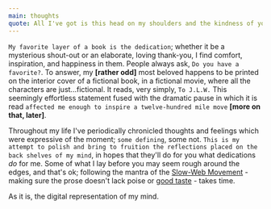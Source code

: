 ```yaml
---
main: thoughts
quote: All I've got is this head on my shoulders and the kindness of youth, let's see what I can make of it.
---
```


`My favorite layer of a book is the dedication`; whether it be a mysterious shout-out or an elaborate, loving thank-you, I find comfort, inspiration, and happiness in them.  People always ask, `Do you have a favorite?`. To answer, my **\[rather odd\]** most beloved happens to be printed on the interior cover of a fictional book, in a fictional movie, where all the characters are just...fictional. It reads, very simply, `To J.L.W.` This seemingly effortless statement fused with the dramatic pause in which it is read `affected me enough to inspire a twelve-hundred mile move` **\[more on that, later\]**.

Throughout my life I've periodically chronicled thoughts and feelings which were expressive of the moment; `some defining`, some not. `This is my attempt to polish and bring to fruition the reflections placed on the back shelves of my mind`, in hopes that they'll do for you what dedications _do_ for me. Some of what I lay before you may seem rough around the edges, and that's ok; following the mantra of the [Slow-Web Movement](http://theslowweb.com/) - making sure the prose doesn't lack poise or [good taste](http://vimeo.com/24715531) - takes time.

As it is, the digital representation of my mind.